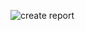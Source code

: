 


![create report](https://github.com/gnosia93/postgres-terraform/blob/main/sct/images/sct-report.png)
